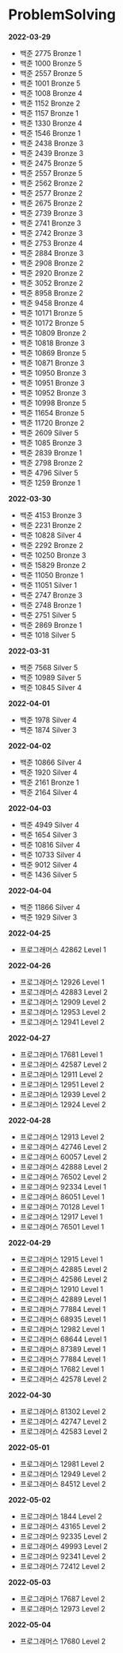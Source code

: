 # ProblemSolving

<b>2022-03-29</b>

- 백준 2775 Bronze 1
- 백준 1000 Bronze 5
- 백준 2557 Bronze 5
- 백준 1001 Bronze 5
- 백준 1008 Bronze 4
- 백준 1152 Bronze 2
- 백준 1157 Bronze 1
- 백준 1330 Bronze 4
- 백준 1546 Bronze 1
- 백준 2438 Bronze 3
- 백준 2439 Bronze 3
- 백준 2475 Bronze 5
- 백준 2557 Bronze 5
- 백준 2562 Bronze 2
- 백준 2577 Bronze 2
- 백준 2675 Bronze 2
- 백준 2739 Bronze 3
- 백준 2741 Bronze 3
- 백준 2742 Bronze 3
- 백준 2753 Bronze 4
- 백준 2884 Bronze 3
- 백준 2908 Bronze 2
- 백준 2920 Bronze 2
- 백준 3052 Bronze 2
- 백준 8958 Bronze 2
- 백준 9458 Bronze 4
- 백준 10171 Bronze 5
- 백준 10172 Bronze 5
- 백준 10809 Bronze 2
- 백준 10818 Bronze 3
- 백준 10869 Bronze 5
- 백준 10871 Bronze 3
- 백준 10950 Bronze 3
- 백준 10951 Bronze 3
- 백준 10952 Bronze 3
- 백준 10998 Bronze 5
- 백준 11654 Bronze 5
- 백준 11720 Bronze 2
- 백준 2609 Silver 5
- 백준 1085 Bronze 3
- 백준 2839 Bronze 1
- 백준 2798 Bronze 2
- 백준 4796 Silver 5
- 백준 1259 Bronze 1

<b>2022-03-30</b>

- 백준 4153 Bronze 3
- 백준 2231 Bronze 2
- 백준 10828 Silver 4
- 백준 2292 Bronze 2
- 백준 10250 Bronze 3
- 백준 15829 Bronze 2
- 백준 11050 Bronze 1
- 백준 11051 Silver 1
- 백준 2747 Bronze 3
- 백준 2748 Bronze 1
- 백준 2751 Silver 5
- 백준 2869 Bronze 1
- 백준 1018 Silver 5

<b>2022-03-31</b>

- 백준 7568 Silver 5
- 백준 10989 Silver 5
- 백준 10845 Silver 4

<b>2022-04-01</b>

- 백준 1978 Silver 4
- 백준 1874 Silver 3

<b>2022-04-02</b>

- 백준 10866 Silver 4
- 백준 1920 Silver 4
- 백준 2161 Bronze 1
- 백준 2164 Silver 4

<b>2022-04-03</b>

- 백준 4949 Silver 4
- 백준 1654 Silver 3
- 백준 10816 Silver 4
- 백준 10733 Silver 4
- 백준 9012 Silver 4
- 백준 1436 Silver 5

<b>2022-04-04</b>

- 백준 11866 Silver 4
- 백준 1929 Silver 3

<b>2022-04-25</b>

- 프로그래머스 42862 Level 1

<b>2022-04-26</b>

- 프로그래머스 12926 Level 1
- 프로그래머스 42883 Level 2
- 프로그래머스 12909 Level 2
- 프로그래머스 12953 Level 2
- 프로그래머스 12941 Level 2

<b>2022-04-27</b>

- 프로그래머스 17681 Level 1
- 프로그래머스 42587 Level 2
- 프로그래머스 12911 Level 2
- 프로그래머스 12951 Level 2
- 프로그래머스 12939 Level 2
- 프로그래머스 12924 Level 2

<b>2022-04-28</b>

- 프로그래머스 12913 Level 2
- 프로그래머스 42746 Level 2
- 프로그래머스 60057 Level 2
- 프로그래머스 42888 Level 2
- 프로그래머스 76502 Level 2
- 프로그래머스 92334 Level 1
- 프로그래머스 86051 Level 1
- 프로그래머스 70128 Level 1
- 프로그래머스 12917 Level 1
- 프로그래머스 76501 Level 1

<b>2022-04-29</b>

- 프로그래머스 12915 Level 1
- 프로그래머스 42885 Level 2
- 프로그래머스 42586 Level 2
- 프로그래머스 12910 Level 1
- 프로그래머스 42889 Level 1
- 프로그래머스 77884 Level 1
- 프로그래머스 68935 Level 1
- 프로그래머스 12982 Level 1
- 프로그래머스 68644 Level 1
- 프로그래머스 87389 Level 1
- 프로그래머스 77884 Level 1
- 프로그래머스 17682 Level 1
- 프로그래머스 42578 Level 2

<b>2022-04-30</b>

- 프로그래머스 81302 Level 2
- 프로그래머스 42747 Level 2
- 프로그래머스 42583 Level 2

<b>2022-05-01</b>

- 프로그래머스 12981 Level 2
- 프로그래머스 12949 Level 2
- 프로그래머스 84512 Level 2

<b>2022-05-02</b>

- 프로그래머스 1844 Level 2
- 프로그래머스 43165 Level 2
- 프로그래머스 92335 Level 2
- 프로그래머스 49993 Level 2
- 프로그래머스 92341 Level 2
- 프로그래머스 72412 Level 2

<b>2022-05-03</b>

- 프로그래머스 17687 Level 2
- 프로그래머스 12973 Level 2

<b>2022-05-04</b>

- 프로그래머스 17680 Level 2